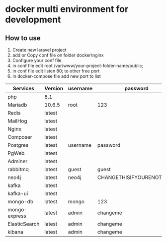 # docker multi environment for development

## How to use


1. Create new laravel project 
2. add or Copy conf file on folder docker\nginx
3. Configure your conf file. 
4. in conf file edit root /var/www/your-project-folder-name/public;
5. in conf file edit listen 80; to other free port
6. in docker-compose file add new port to list 


| Services      | Version | username | password                 |
|---------------|---------|----------|--------------------------|
| php           | 8.1     |
| Mariadb       | 10.6.5  | root     | 123                      |
| Redis         | latest  |
| MailHog       | latest  |
| Nginx         | latest  |
| Composer      | latest  |
| Postgres      | latest  | username | password                 |
| PgWeb         | latest  |
| Adminer       | latest  |
| rabbitmq      | latest  | guest    | guest                    |
| neo4j         | latest  | neo4j    | CHANGETHISIFYOURENOTZUCK |
| kafka         | latest  |          |                          |
| kafka-ui      | latest  |          |                          |
| mongo-db      | latest  | mongo    | 123                      |
| mongo-express | latest  | admin    | changeme                      |
| ElasticSearch | latest  | admin    | changeme                      |
| kibana        | latest  | admin    | changeme                      |
